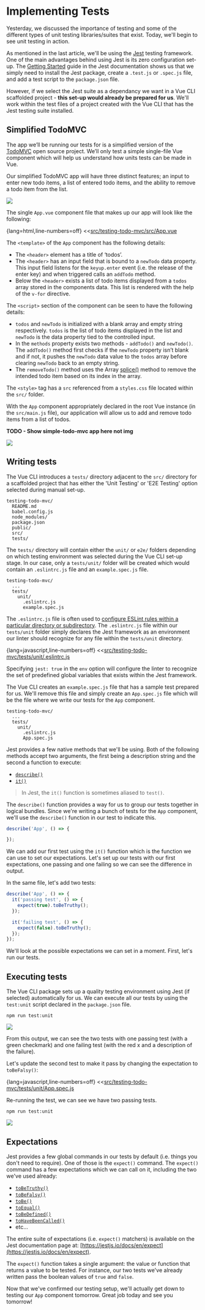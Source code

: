 # Implementing Tests

Yesterday, we discussed the importance of testing and some of the different types of unit testing libraries/suites that exist. Today, we'll begin to see unit testing in action.

As mentioned in the last article, we'll be using the [Jest](https://jestjs.io/) testing framework. One of the main advantages behind using Jest is its zero configuration set-up. The [Getting Started](https://jestjs.io/docs/en/getting-started) guide in the Jest documentation shows us that we simply need to install the Jest package, create a `.test.js` or `.spec.js` file, and add a test script to the `package.json` file.

However, if we select the Jest suite as a dependancy we want in a Vue CLI scaffolded project - __this set-up would already be prepared for us__. We'll work within the test files of a project created with the Vue CLI that has the Jest testing suite installed.

## Simplified TodoMVC

The app we’ll be running our tests for is a simplified version of the [TodoMVC](http://todomvc.com/) open source project. We’ll only test a simple single-file Vue component which will help us understand how units tests can be made in Vue.

Our simplified TodoMVC app will have three distinct features; an input to enter new todo items, a list of entered todo items, and the ability to remove a todo item from the list.

![](./public/assets/simple-todo-mvc-layout.png)

The single `App.vue` component file that makes up our app will look like the following:

{lang=html,line-numbers=off}
<<[src/testing-todo-mvc/src/App.vue](./src/testing-todo-mvc/src/App.vue)

The `<template>` of the `App` component has the following details:

- The `<header>` element has a title of ‘todos’.
- The `<header>` has an input field that is bound to a `newTodo` data property. This input field listens for the  `keyup.enter` event (i.e. the release of the enter key) and when triggered calls an `addTodo` method.
- Below the `<header>` exists a list of todo items displayed from a `todos` array stored in the components data. This list is rendered with the help of the `v-for` directive.

The `<script>` section of the component can be seen to have the following details:

- `todos` and `newTodo` is initialized with a blank array and empty string respectively. `todos` is the list of todo items displayed in the list and `newTodo` is the data property tied to the controlled input.
- In the `methods` property exists two methods - `addTodo()` and `newTodo()`. The `addTodo()` method first checks if the `newTodo` property isn’t blank and if not, it pushes the `newTodo` data value to the `todos` array before clearing `newTodo` back to an empty string.
- The `removeTodo()` method uses the Array [splice()](https://developer.mozilla.org/en-US/docs/Web/JavaScript/Reference/Global_Objects/Array/splice) method to remove the intended todo item based on its index in the array.

The `<style>` tag has a `src` referenced from a `styles.css` file located within the `src/` folder.

With the `App` component appropriately declared in the root Vue instance (in the `src/main.js` file), our application will allow us to add and remove todo items from a list of todos.

__TODO - Show simple-todo-mvc app here not img__

![](./public/assets/simple-todo-mvc-app.png)

## Writing tests

The Vue CLI introduces a `tests/` directory adjacent to the `src/` directory for a scaffolded project that has either the 'Unit Testing' or 'E2E Testing' option selected during manual set-up.

```shell
testing-todo-mvc/
  README.md
  babel.config.js
  node_modules/
  package.json
  public/
  src/
  tests/
```

The `tests/` directory will contain either the `unit/` or `e2e/` folders depending on which testing environment was selected during the Vue CLI set-up stage. In our case, only a `tests/unit/` folder will be created which would contain an `.eslintrc.js` file and an `example.spec.js` file.

```shell
testing-todo-mvc/
  ...
  tests/
    unit/
      .eslintrc.js
      example.spec.js
```

The `.eslintrc.js` file is often used to [configure ESLint rules within a particular directory or subdirectory](https://eslint.org/docs/user-guide/configuring). The `.eslintrc.js` file within our `tests/unit` folder simply declares the Jest framework as an environment our linter should recognize for any file within the `tests/unit` directory.

{lang=javascript,line-numbers=off}
<<[src/testing-todo-mvc/tests/unit/.eslintrc.js](./src/testing-todo-mvc/tests/unit/.eslintrc.js)

Specifying `jest: true` in the `env` option will configure the linter to recognize the set of predefined global variables that exists within the Jest framework.

The Vue CLI creates an `example.spec.js` file that has a sample test prepared for us. We'll remove this file and simply create an `App.spec.js` file which will be the file where we write our tests for the `App` component.

```shell
testing-todo-mvc/
  ...
  tests/
    unit/
      .eslintrc.js
      App.spec.js
```

Jest provides a few native methods that we'll be using. Both of the following methods accept two arguments, the first being a description string and the second a function to execute:

- [`describe()`](https://jestjs.io/docs/en/api#describename-fn)
- [`it()`](https://jestjs.io/docs/en/api#testname-fn-timeout)

> In Jest, the `it()` function is sometimes aliased to `test()`.

The `describe()` function provides a way for us to group our tests together in logical bundles. Since we're writing a bunch of tests for the `App` component, we'll use the `describe()` function in our test to indicate this.

```javascript
describe('App', () => {

});
```

We can add our first test using the `it()` function which is the function we can use to set our expectations. Let's set up our tests with our first expectations, one passing and one failing so we can see the difference in output.

In the same file, let's add two tests:

```javascript
describe('App', () => {
  it('passing test', () => {
    expect(true).toBeTruthy();
  });

  it('failing test', () => {
    expect(false).toBeTruthy();
  });
});
```

We'll look at the possible expectations we can set in a moment. First, let's run our tests.

## Executing tests

The Vue CLI package sets up a quality testing environment using Jest (if selected) automatically for us. We can execute all our tests by using the `test:unit` script declared in the `package.json` file.

```shell
npm run test:unit
```

![](./public/assets/simple-todo-mvc-tests-fail.png)

From this output, we can see the two tests with one passing test (with a green checkmark) and one failing test (with the red x and a description of the failure).

Let's update the second test to make it pass by changing the expectation to `toBeFalsy()`:

{lang=javascript,line-numbers=off}
<<[src/testing-todo-mvc/tests/unit/App.spec.js](./src/testing-todo-mvc/tests/unit/App.spec.js)

Re-running the test, we can see we have two passing tests.

```shell
npm run test:unit
```

![](./public/assets/simple-todo-mvc-tests-pass.png)

## Expectations

Jest provides a few global commands in our tests by default (i.e. things you don't need to require). One of those is the `expect()` command. The `expect()` command has a few expectations which we can call on it, including the two we've used already:

- [`toBeTruthy()`](https://jestjs.io/docs/en/expect#tobetruthy)
- [`toBeFalsy()`](https://jestjs.io/docs/en/expect#tobefalsy)
- [`toBe()`](https://jestjs.io/docs/en/expect#tobevalue)
- [`toEqual()`](https://jestjs.io/docs/en/expect#toequalvalue)
- [`toBeDefined()`](https://jestjs.io/docs/en/expect#tobedefined)
- [`toHaveBeenCalled()`](https://jestjs.io/docs/en/expect#tohavebeencalled)
- etc...

The entire suite of expectations (i.e. `expect()` matchers) is available on the Jest documentation page at: [https://jestjs.io/docs/en/expect](https://jestjs.io/docs/en/expect).

The `expect()` function takes a single argument: the value or function that returns a value to be tested. For instance, our two tests we've already written pass the boolean values of `true` and `false`.

Now that we've confirmed our testing setup, we'll actually get down to testing our `App` component tomorrow. Great job today and see you tomorrow!
